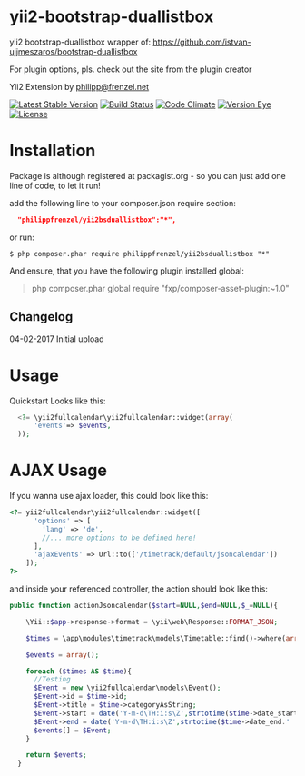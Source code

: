 # yii2-bootstrap-duallistbox
yii2 bootstrap-duallistbox wrapper of:
https://github.com/istvan-ujjmeszaros/bootstrap-duallistbox

For plugin options, pls. check out the site from the plugin creator

Yii2 Extension by <philipp@frenzel.net>

[![Latest Stable Version](https://poser.pugx.org/philippfrenzel/yii2bsduallistbox/v/stable.svg)](https://packagist.org/packages/philippfrenzel/yii2bsduallistbox)
[![Build Status](https://travis-ci.org/philippfrenzel/yii2bsduallistbox.svg?branch=master)](https://travis-ci.org/philippfrenzel/yii2bsduallistbox)
[![Code Climate](https://codeclimate.com/github/philippfrenzel/yii2bsduallistbox.png)](https://codeclimate.com/github/philippfrenzel/yii2bsduallistbox)
[![Version Eye](https://www.versioneye.com/php/philippfrenzel:yii2bsduallistbox/badge.svg)](https://www.versioneye.com/php/philippfrenzel:yii2bsduallistbox)
[![License](https://poser.pugx.org/philippfrenzel/yii2bsduallistbox/license.svg)](https://packagist.org/packages/philippfrenzel/yii2bsduallistbox)

Installation
============
Package is although registered at packagist.org - so you can just add one line of code, to let it run!

add the following line to your composer.json require section:
```json
  "philippfrenzel/yii2bsduallistbox":"*",
```

or run:
```
$ php composer.phar require philippfrenzel/yii2bsduallistbox "*"
```

And ensure, that you have the following plugin installed global:

> php composer.phar global require "fxp/composer-asset-plugin:~1.0"

Changelog
---------

04-02-2017 Initial upload

Usage
=====

Quickstart Looks like this:

```php
  <?= \yii2fullcalendar\yii2fullcalendar::widget(array(
      'events'=> $events,
  ));
```

AJAX Usage
==========
If you wanna use ajax loader, this could look like this:

```php
<?= yii2fullcalendar\yii2fullcalendar::widget([
      'options' => [
        'lang' => 'de',
        //... more options to be defined here!
      ],
      'ajaxEvents' => Url::to(['/timetrack/default/jsoncalendar'])
    ]);
?>
```

and inside your referenced controller, the action should look like this:

```php
public function actionJsoncalendar($start=NULL,$end=NULL,$_=NULL){

    \Yii::$app->response->format = \yii\web\Response::FORMAT_JSON;

    $times = \app\modules\timetrack\models\Timetable::find()->where(array('category'=>\app\modules\timetrack\models\Timetable::CAT_TIMETRACK))->all();

    $events = array();

    foreach ($times AS $time){
      //Testing
      $Event = new \yii2fullcalendar\models\Event();
      $Event->id = $time->id;
      $Event->title = $time->categoryAsString;
      $Event->start = date('Y-m-d\TH:i:s\Z',strtotime($time->date_start.' '.$time->time_start));
      $Event->end = date('Y-m-d\TH:i:s\Z',strtotime($time->date_end.' '.$time->time_end));
      $events[] = $Event;
    }

    return $events;
  }
```
